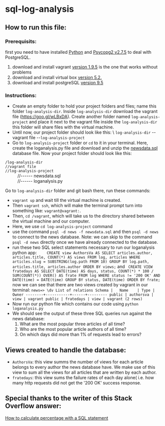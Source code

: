 # sql-log-analysis
## How to run this file:
### Prerequisits:
first you need to have installed [Python](https://www.python.org) and [Psycopg2 v2.7.5](http://initd.org/psycopg/download/) to deal with PostgreSQL.
1. download and install vagrant [version 1.9.5](https://releases.hashicorp.com/vagrant/1.9.5/) is the one that works without problems
2. download and install virtual box [version 5.2.](https://www.virtualbox.org/wiki/Download_Old_Builds_5_2)
3. download and install postgreSQL [version 9.5](https://www.postgresql.org/download/) 
### Instructions:
* Create an empty folder to hold your project folders and files; name this folder `log-analysis-dir`. Inside `log-analysis-dir` download the vagrant file (https://goo.gl/wLBxDA). Create another folder named `log-analysis-project` and place it next to the vagrant file inside the `log-analysis-dir` this folder will share files with the virtual machine.
* Until now, our project folder should look like this:
\ `log-analysis-dir`
  --vagrant file
  --`log-analysis-project`
* Go to `log-analysis-project` folder or `cd` to it in your terminal. Here, create the loganalysis.py file and download and unzip the [newsdata.sql](https://d17h27t6h515a5.cloudfront.net/topher/2016/August/57b5f748_newsdata/newsdata.zip) database file. Now your project folder should look like this: 
<dl>
  <code>/log-analysis-dir</code> 
 <dt> <code>//vagrant file</code> </dt> 
  <dt><code>//log-analysis-project</code></dt>
 <dd>//------ newsdata.sql </dd>
 <dd>//------ loganalysis.py </dd>
  
  

Go to `log-analysis-dir` folder and git bash there, run these commands:

- `vagrant up` and wait till the virtual machine is created. 
- Then `vagrant ssh`, which will make the terminal prompt turn into something like: `vagrant@vagrant:`.
- Then, `cd /vagrant`, which will take us to the directory shared between the virtual machine and our computer.
- Here, we use `cd log-analysis-project` command 
- use the command `psql -d news -f newsdata.sql` and then `psql -d news` to connect to the news database. Note: we can skip to the command `psql -d news` directly once we have already connected to the database.
- run these two SQL select statements necessary to run our loganalysis python app:
`    CREATE view AuthorsVa AS
    SELECT articles.author, articles.title,
    COUNT(*) AS views FROM log, articles
    WHERE articles.slug = SUBSTRING(log.path FROM 10)
    GROUP BY log.path, articles.title, articles.author
    ORDER BY views;`
and
`
    CREATE VIEW fratedays AS
    SELECT DATE(time) AS days, status,
    COUNT(*) * 100 / SUM(COUNT(*)) OVER() AS frate
    FROM log WHERE status != '200 OK' AND DATE(time) = DATE(time)
    GROUP BY status, DATE(time) ORDER BY frate;`
    now we can see that there are two views created by vagrant in our terminal:
    `
      news=> \dv
                List of relations
       Schema |   Name    | Type |  Owner
      --------+-----------+------+---------
       public | authorsva | view | vagrant
       public | fratedays | view | vagrant
      (2 rows)
       `
- Now run our python file which contains our code using `python loganalysis.py`
- We should see the output of these three SQL queries run against the news database:
    1. What are the most popular three articles of all time? 
    2. Who are the most popular article authors of all time? 
    3. On which days did more than 1% of requests lead to errors? 
 
 
 
## Views created to handle the database:
* `AuthorsVa`: this view summs the number of views for each article belongs to every author the news database have. We make use of this view to sum all the views for all articles that are written by each author.
* `fratedays`: this view sums the failure rates of each day alone( i.e. how many http requests did not get the '200 OK' success response.


## Special thanks to the writer of this Stack Overflow answer:
[How to calculate percentage with a SQL statement](https://stackoverflow.com/a/772439)
